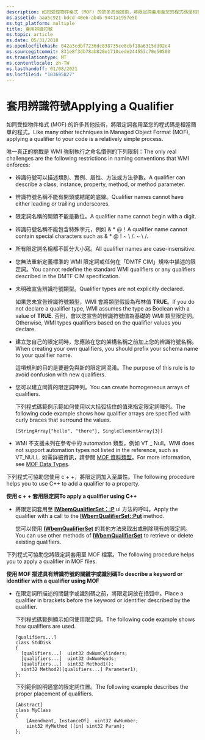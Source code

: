```yaml
---
description: 如同受控物件格式 (MOF) 的許多其他技術，將限定詞套用至您的程式碼是相當簡單的程式。
ms.assetid: aaa5c921-bdcd-40e6-ab4b-9441a1957e5b
ms.tgt_platform: multiple
title: 套用辨識符號
ms.topic: article
ms.date: 05/31/2018
ms.openlocfilehash: 042a3cdbf7236dc838735ce0cbf18a6315dd02e4
ms.sourcegitcommit: 831e8f3db78ab820e1710cede244553c70e50500
ms.translationtype: MT
ms.contentlocale: zh-TW
ms.lasthandoff: 01/08/2021
ms.locfileid: "103695827"
---
```

# <a name="applying-a-qualifier"></a><span data-ttu-id="3c6ab-103">套用辨識符號</span><span class="sxs-lookup"><span data-stu-id="3c6ab-103">Applying a Qualifier</span></span>

<span data-ttu-id="3c6ab-104">如同受控物件格式 (MOF) 的許多其他技術，將限定詞套用至您的程式碼是相當簡單的程式。</span><span class="sxs-lookup"><span data-stu-id="3c6ab-104">Like many other techniques in Managed Object Format (MOF), applying a qualifier to your code is a relatively simple process.</span></span>

<span data-ttu-id="3c6ab-105">唯一真正的挑戰是 WMI 強制執行之命名慣例的下列限制：</span><span class="sxs-lookup"><span data-stu-id="3c6ab-105">The only real challenges are the following restrictions in naming conventions that WMI enforces:</span></span>

-   <span data-ttu-id="3c6ab-106">辨識符號可以描述類別、實例、屬性、方法或方法參數。</span><span class="sxs-lookup"><span data-stu-id="3c6ab-106">A qualifier can describe a class, instance, property, method, or method parameter.</span></span>
-   <span data-ttu-id="3c6ab-107">辨識符號名稱不能有開頭或結尾的底線。</span><span class="sxs-lookup"><span data-stu-id="3c6ab-107">Qualifier names cannot have either leading or trailing underscores.</span></span>
-   <span data-ttu-id="3c6ab-108">限定詞名稱的開頭不能是數位。</span><span class="sxs-lookup"><span data-stu-id="3c6ab-108">A qualifier name cannot begin with a digit.</span></span>
-   <span data-ttu-id="3c6ab-109">辨識符號名稱不能包含特殊字元，例如 & \* @！</span><span class="sxs-lookup"><span data-stu-id="3c6ab-109">A qualifier name cannot contain special characters such as & \* @ !</span></span><span data-ttu-id="3c6ab-110"> ~ \\ /.</span><span class="sxs-lookup"><span data-stu-id="3c6ab-110"> ~ \\ /.</span></span>
-   <span data-ttu-id="3c6ab-111">所有限定詞名稱都不區分大小寫。</span><span class="sxs-lookup"><span data-stu-id="3c6ab-111">All qualifier names are case-insensitive.</span></span>
-   <span data-ttu-id="3c6ab-112">您無法重新定義標準的 WMI 限定詞或任何在「DMTF CIM」規格中描述的限定詞。</span><span class="sxs-lookup"><span data-stu-id="3c6ab-112">You cannot redefine the standard WMI qualifiers or any qualifiers described in the DMTF CIM specification.</span></span>
-   <span data-ttu-id="3c6ab-113">未明確宣告辨識符號類型。</span><span class="sxs-lookup"><span data-stu-id="3c6ab-113">Qualifier types are not explicitly declared.</span></span>

    <span data-ttu-id="3c6ab-114">如果您未宣告辨識符號類型，WMI 會將類型假設為布林值 **TRUE**。</span><span class="sxs-lookup"><span data-stu-id="3c6ab-114">If you do not declare a qualifier type, WMI assumes the type as Boolean with a value of **TRUE**.</span></span> <span data-ttu-id="3c6ab-115">否則，會以您宣告的辨識符號值為基礎的 WMI 類型限定詞。</span><span class="sxs-lookup"><span data-stu-id="3c6ab-115">Otherwise, WMI types qualifiers based on the qualifier values you declare.</span></span>

-   <span data-ttu-id="3c6ab-116">建立您自己的限定詞時，您應該在您的架構名稱之前加上您的辨識符號名稱。</span><span class="sxs-lookup"><span data-stu-id="3c6ab-116">When creating your own qualifiers, you should prefix your schema name to your qualifier name.</span></span>

    <span data-ttu-id="3c6ab-117">這項規則的目的是要避免與新的限定詞混淆。</span><span class="sxs-lookup"><span data-stu-id="3c6ab-117">The purpose of this rule is to avoid confusion with new qualifiers.</span></span>

-   <span data-ttu-id="3c6ab-118">您可以建立同質的限定詞陣列。</span><span class="sxs-lookup"><span data-stu-id="3c6ab-118">You can create homogeneous arrays of qualifiers.</span></span>

    <span data-ttu-id="3c6ab-119">下列程式碼範例示範如何使用以大括弧括住的值來指定限定詞陣列。</span><span class="sxs-lookup"><span data-stu-id="3c6ab-119">The following code example shows how qualifier arrays are specified with curly braces that surround the values.</span></span>

    ``` syntax
    [StringArray{"hello", "there"}, SingleElementArray{3}]
    ```

-   <span data-ttu-id="3c6ab-120">WMI 不支援未列在參考中的 automation 類型，例如 VT \_ Null。</span><span class="sxs-lookup"><span data-stu-id="3c6ab-120">WMI does not support automation types not listed in the reference, such as VT\_NULL.</span></span> <span data-ttu-id="3c6ab-121">如需詳細資訊，請參閱 [MOF 資料類型](mof-data-types.md)。</span><span class="sxs-lookup"><span data-stu-id="3c6ab-121">For more information, see [MOF Data Types](mof-data-types.md).</span></span>

<span data-ttu-id="3c6ab-122">下列程式可協助您使用 c + +，將限定詞加入至屬性。</span><span class="sxs-lookup"><span data-stu-id="3c6ab-122">The following procedure helps you to use C++ to add a qualifier to a property.</span></span>

<span data-ttu-id="3c6ab-123">**使用 c + + 套用限定詞**</span><span class="sxs-lookup"><span data-stu-id="3c6ab-123">**To apply a qualifier using C++**</span></span>

-   <span data-ttu-id="3c6ab-124">將限定詞套用至 [**IWbemQualifierSet：:P**](/windows/desktop/api/Wbemcli/nf-wbemcli-iwbemqualifierset-put) ui 方法的呼叫。</span><span class="sxs-lookup"><span data-stu-id="3c6ab-124">Apply the qualifier with a call to the [**IWbemQualifierSet::Put**](/windows/desktop/api/Wbemcli/nf-wbemcli-iwbemqualifierset-put) method.</span></span>

    <span data-ttu-id="3c6ab-125">您可以使用 [**IWbemQualifierSet**](/windows/desktop/api/Wbemcli/nn-wbemcli-iwbemqualifierset) 的其他方法來取出或刪除現有的限定詞。</span><span class="sxs-lookup"><span data-stu-id="3c6ab-125">You can use other methods of [**IWbemQualifierSet**](/windows/desktop/api/Wbemcli/nn-wbemcli-iwbemqualifierset) to retrieve or delete existing qualifiers.</span></span>

<span data-ttu-id="3c6ab-126">下列程式可協助您將限定詞套用至 MOF 檔案。</span><span class="sxs-lookup"><span data-stu-id="3c6ab-126">The following procedure helps you to apply a qualifier in MOF files.</span></span>

<span data-ttu-id="3c6ab-127">**使用 MOF 描述具有辨識符號的關鍵字或識別碼**</span><span class="sxs-lookup"><span data-stu-id="3c6ab-127">**To describe a keyword or identifier with a qualifier using MOF**</span></span>

-   <span data-ttu-id="3c6ab-128">在限定詞所描述的關鍵字或識別碼之前，將限定詞放在括弧中。</span><span class="sxs-lookup"><span data-stu-id="3c6ab-128">Place a qualifier in brackets before the keyword or identifier described by the qualifier.</span></span>

    <span data-ttu-id="3c6ab-129">下列程式碼範例顯示如何使用限定詞。</span><span class="sxs-lookup"><span data-stu-id="3c6ab-129">The following code example shows how qualifiers are used.</span></span>

    ``` syntax
    [qualifiers...]
    class StdDisk
    {
      [qualifiers...]  uint32 dwNumCylinders;
      [qualifiers...]  uint32 dwNumHeads;
      [qualifiers...]  sint32 Method1();
      sint32 Method2([qualifiers...] Parameter1);
    };
    ```

    <span data-ttu-id="3c6ab-130">下列範例說明適當的限定詞位置。</span><span class="sxs-lookup"><span data-stu-id="3c6ab-130">The following example describes the proper placement of qualifiers.</span></span>

    ``` syntax
    [Abstract]
    class MyClass
    {
        [Amendment, InstanceOf]  uint32 dwNumber;
        sint32 MyMethod ([in] sint32 Param);
    };
    ```

 

 



